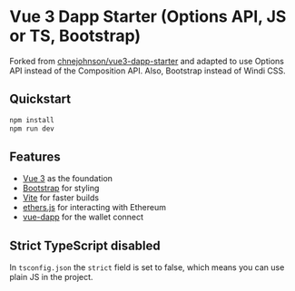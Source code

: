 # Vue 3 Dapp Starter (Options API, JS or TS, Bootstrap)

Forked from [chnejohnson/vue3-dapp-starter](https://github.com/chnejohnson/vue3-dapp-starter) and adapted to use Options API instead of the Composition API. Also, Bootstrap instead of Windi CSS.

## Quickstart

```bash
npm install
npm run dev
```

## Features
- [Vue 3](https://v3.vuejs.org/guide/introduction.html#what-is-vue-js) as the foundation
- [Bootstrap](https://getbootstrap.com) for styling
- [Vite](https://vitejs.dev/guide/) for faster builds
- [ethers.js](https://docs.ethers.io/v5/) for interacting with Ethereum
- [vue-dapp](https://github.com/chnejohnson/vue-dapp) for the wallet connect

## Strict TypeScript disabled

In `tsconfig.json` the `strict` field is set to false, which means you can use plain JS in 
the project.
